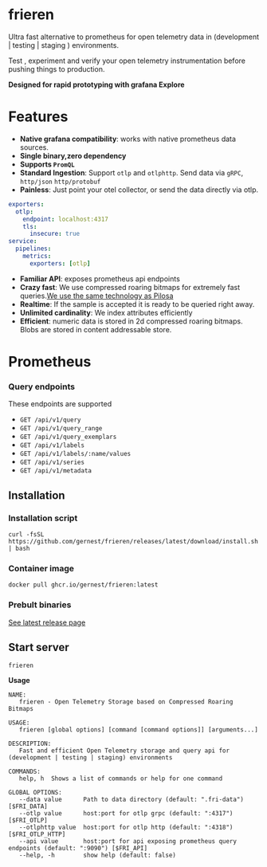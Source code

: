 
# frieren

Ultra  fast alternative to prometheus for open telemetry data in (development | testing | staging ) environments.

Test , experiment and verify your open telemetry instrumentation before pushing things 
to production.

**Designed for rapid prototyping with grafana Explore**

# Features

- **Native grafana compatibility**: works with native prometheus data sources.
- **Single binary,zero dependency**
- **Supports `PromQL`**
- **Standard Ingestion**: Support `otlp` and `otlphttp`. Send data via `gRPC`, `http/json` `http/protobuf`
- **Painless**: Just point your otel collector, or send the data directly via otlp.

```yaml
exporters:
  otlp:
    endpoint: localhost:4317
    tls:
      insecure: true
service:
  pipelines:
    metrics:
      exporters: [otlp]
```

- **Familiar API**: exposes prometheus api endpoints
- **Crazy fast**: We use compressed roaring bitmaps for extremely fast queries.[We use the same technology as Pilosa](https://www.featurebase.com/blog/range-encoded-bitmaps)
- **Realtime**:  If the sample is accepted it is ready to be queried right away.
- **Unlimited cardinality**: We index attributes efficiently
- **Efficient**: numeric data is stored in 2d compressed roaring bitmaps. Blobs are stored
 in content addressable store.

# Prometheus

### Query endpoints

 These endpoints are supported 

- `GET /api/v1/query`
- `GET /api/v1/query_range`
- `GET /api/v1/query_exemplars`
- `GET /api/v1/labels`
- `GET /api/v1/labels/:name/values`
- `GET /api/v1/series`
- `GET /api/v1/metadata`


## Installation

### Installation script

```
curl -fsSL https://github.com/gernest/frieren/releases/latest/download/install.sh | bash
```

### Container image

```
docker pull ghcr.io/gernest/frieren:latest
```

### Prebult binaries

[See latest release page](https://github.com/gernest/frieren/releases/latest)

## Start server

```
frieren
```


**Usage**
```
NAME:
   frieren - Open Telemetry Storage based on Compressed Roaring Bitmaps

USAGE:
   frieren [global options] [command [command options]] [arguments...]

DESCRIPTION:
   Fast and efficient Open Telemetry storage and query api for (development | testing | staging) environments 

COMMANDS:
   help, h  Shows a list of commands or help for one command

GLOBAL OPTIONS:
   --data value      Path to data directory (default: ".fri-data") [$FRI_DATA]
   --otlp value      host:port for otlp grpc (default: ":4317") [$FRI_OTLP]
   --otlphttp value  host:port for otlp http (default: ":4318") [$FRI_OTLP_HTTP]
   --api value       host:port for api exposing prometheus query endpoints (default: ":9090") [$FRI_API]
   --help, -h        show help (default: false)
```